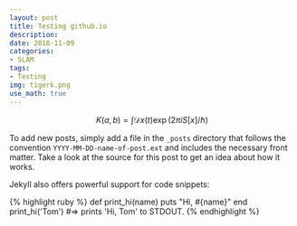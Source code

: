 ```yaml
---
layout: post
title: Testing github.io
description: 
date: 2018-11-09
categories:
- SLAM
tags:
- Testing
img: tigerk.png
use_math: true
---
```

$$
K(a,b) = \int \mathcal{D}x(t) \exp(2\pi i S[x]/\hbar)
$$

To add new posts, simply add a file in the `_posts` directory that follows the convention `YYYY-MM-DD-name-of-post.ext` and includes the necessary front matter. Take a look at the source for this post to get an idea about how it works.

Jekyll also offers powerful support for code snippets:

{% highlight ruby %}
def print_hi(name)
  puts "Hi, #{name}"
end
print_hi('Tom')
#=> prints 'Hi, Tom' to STDOUT.
{% endhighlight %}
